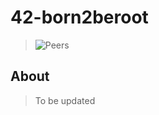 # 42-born2beroot
> ![Peers](https://img.shields.io/badge/peers-100-brightgreen)

## About
> To be updated
